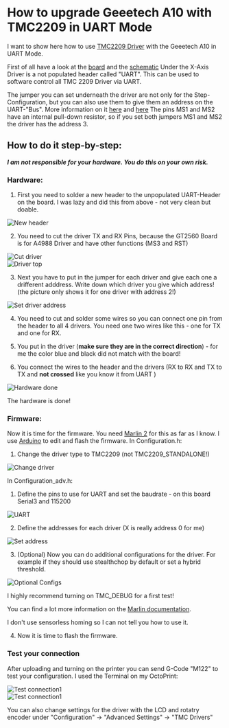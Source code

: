 # How to upgrade Geeetech A10 with TMC2209 in UART Mode
I want to show here how to use [TMC2209 Driver](https://www.trinamic.com/fileadmin/assets/Products/ICs_Documents/TMC2209_Datasheet_V103.pdf) with the Geeetech A10 in UART Mode.

First of all have a look at the [board](http://geeetech.com/forum/download/file.php?id=4635) and the [schematic](https://github.com/Geeetech3D/Diagram/blob/master/GT2560_V3.0_SCH.pdf)
Under the X-Axis Driver is a not populated header called "UART". This can be used to software control all TMC 2209 Driver via UART.

The jumper you can set underneath the driver are not only for the Step-Configuration, but you can also use them to give them an address on the UART-"Bus". More information on it [here](https://wiki.fysetc.com/Silent2209/) and [here](https://learn.watterott.com/silentstepstick/pinconfig/tmc2209/)
The pins MS1 and MS2 have an internal pull-down resistor, so if you set both jumpers MS1 and MS2 the driver has the address 3.

## How to do it step-by-step:

 **_I am not responsible for your hardware. You do this on your own risk._**

### Hardware:
1. First you need to solder a new header to the unpopulated UART-Header on the board. I was lazy and did this from above - not very clean but doable.  

![New header](./img/solder.jpg)

2. You need to cut the driver TX and RX Pins, because the GT2560 Board is for A4988 Driver and have other functions (MS3 and RST)  

![Cut driver](./img/cut.jpg)  
![Driver top](./img/driver_top.jpg)  

3. Next you have to put in the jumper for each driver and give each one a drifferent adddress. Write down which driver you give which address! (the picture only shows it for one driver with address 2!)  

![Set driver address](./img/address.jpg)  

4. You need to cut and solder some wires so you can connect one pin from the header to all 4 drivers. You need one two wires like this - one for TX and one for RX.

5. You put in the driver (**make sure they are in the correct direction**) - for me the color blue and black did not match with the board!

6. You connect the wires to the header and the drivers (RX to RX and TX to TX and **not crossed** like you know it from UART )

![Hardware done](./img/done.jpg)

The hardware is done!

### Firmware:

Now it is time for the firmware. You need [Marlin 2](https://marlinfw.org/meta/download/) for this as far as I know.
I use [Arduino](https://www.arduino.cc/en/Main.Software) to edit and flash the firmware.
In Configuration.h:
1. Change the driver type to TMC2209 (not TMC2209_STANDALONE!)  

![Change driver](./img/driver.JPG)  

In Configuration_adv.h:
1. Define the pins to use for UART and set the baudrate - on this board Serial3 and 115200   

![UART](./img/uart.JPG)  

2. Define the addresses for each driver (X is really address 0 for me)  

![Set address](./img/add.JPG)  

3. (Optional) Now you can do additional configurations for the driver. For example if they should use stealthchop by default or set a hybrid threshold.  

![Optional Configs](./img/stealth.JPG)  

I highly recommend turning on TMC_DEBUG for a first test!

You can find a lot more information on the [Marlin documentation](https://marlinfw.org/docs/hardware/tmc_drivers.html).

I don't use sensorless homing so I can not tell you how to use it.

4. Now it is time to flash the firmware.

### Test your connection

After uploading and turning on the printer you can send G-Code "M122" to test your configuration.
I used the Terminal on my OctoPrint:  

![Test connection1](./img/conn.JPG)  
![Test connection1](./img/conn2.JPG)  

You can also change settings for the driver with the LCD and rotatry encoder under "Configuration" -> "Advanced Settings" -> "TMC Drivers"